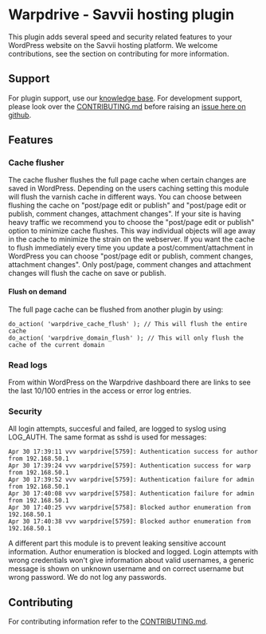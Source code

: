 # Warpdrive - Savvii hosting plugin
This plugin adds several speed and security related features to your WordPress website on the Savvii hosting platform.
We welcome contributions, see the section on contributing for more information.

## Support
For plugin support, use our [knowledge base](https://support.savvii.nl/en/support/solutions/folders/11000008408).
For development support, please look over the [CONTRIBUTING.md](https://github.com/Savvii/warpdrive/blob/master/CONTRIBUTING.md) before raising an [issue here on github](https://github.com/Savvii/warpdrive/issues).

## Features
### Cache flusher
The cache flusher flushes the full page cache when certain changes are saved in WordPress.
Depending on the users caching setting this module will flush the varnish cache in different ways.
You can choose between flushing the cache on "post/page edit or publish" and "post/page edit or publish, comment changes, attachment changes".
If your site is having heavy traffic we recommend you to choose the "post/page edit or publish" option to minimize cache flushes.
This way individual objects will age away in the cache to minimize the strain on the webserver.
If you want the cache to flush immediately every time you update a post/comment/attachment in WordPress you can choose "post/page edit or publish, comment changes, attachment changes".
Only post/page, comment changes and attachment changes will flush the cache on save or publish.

#### Flush on demand
The full page cache can be flushed from another plugin by using:

    do_action( 'warpdrive_cache_flush' ); // This will flush the entire cache
    do_action( 'warpdrive_domain_flush' ); // This will only flush the cache of the current domain

### Read logs
From within WordPress on the Warpdrive dashboard there are links to see the last 10/100 entries in the access or error log entries.

### Security
All login attempts, succesful and failed, are logged to syslog using LOG_AUTH. The same format as sshd is used for messages:

    Apr 30 17:39:11 vvv warpdrive[5759]: Authentication success for author from 192.168.50.1
    Apr 30 17:39:24 vvv warpdrive[5759]: Authentication success for warp from 192.168.50.1
    Apr 30 17:39:52 vvv warpdrive[5759]: Authentication failure for admin from 192.168.50.1
    Apr 30 17:40:08 vvv warpdrive[5758]: Authentication failure for admin from 192.168.50.1
    Apr 30 17:40:25 vvv warpdrive[5758]: Blocked author enumeration from 192.168.50.1
    Apr 30 17:40:38 vvv warpdrive[5759]: Blocked author enumeration from 192.168.50.1

A different part this module is to prevent leaking sensitive account information.
Author enumeration is blocked and logged. Login attempts with wrong credentials won't give information about valid usernames, a generic message is shown on unknown username and on correct username but wrong password.
We do not log any passwords.

## Contributing
For contributing information refer to the [CONTRIBUTING.md](https://github.com/Savvii/warpdrive/blob/master/CONTRIBUTING.md).
